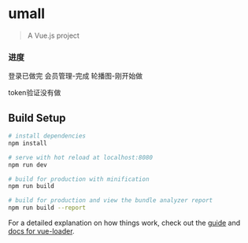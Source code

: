 # umall

> A Vue.js project



### 进度

登录已做完
会员管理-完成
轮播图-刚开始做

token验证没有做








## Build Setup

``` bash
# install dependencies
npm install

# serve with hot reload at localhost:8080
npm run dev

# build for production with minification
npm run build

# build for production and view the bundle analyzer report
npm run build --report
```

For a detailed explanation on how things work, check out the [guide](http://vuejs-templates.github.io/webpack/) and [docs for vue-loader](http://vuejs.github.io/vue-loader).
